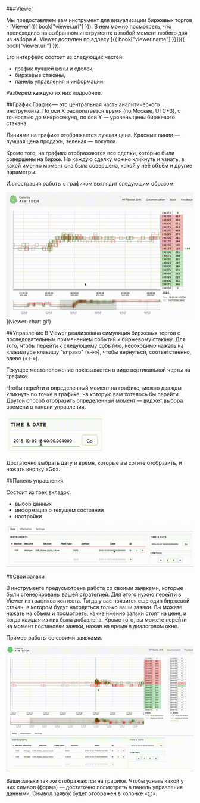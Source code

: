 ###Viewer

Мы предоставляем вам инструмент для визуализации биржевых торгов - [Viewer]({{ book["viewer.url"] }}). В нем можно посмотреть, что происходило на выбранном инструменте в любой момент любого дня из набора A. Viewer доступен по адресу [{{ book["viewer.name"] }}]({{ book["viewer.url"] }}).

Его интерфейс состоит из следующих частей:
- график лучшей цены и сделок,
- биржевые стаканы,
- панель управления и информации.

Разберем каждую их них подробнее.

<a id="chart"></a>
##График
График — это центральная часть аналитического инструмента. По оси X располагается время (по Москве, UTC+3), с точностью до микросекунд, по оси Y — уровень цены биржевого стакана.

Линиями на графике отображается лучшая цена. Красные линии — лучшая цена продажи, зеленая — покупки.

Кроме того, на графике отображаются все сделки, которые были совершены на бирже. На каждую сделку можно кликнуть и узнать, в какой именно момент она была совершена, какой у неё объём и другие параметры.

Иллюстрация работы с графиком выглядит следующим образом.

![Viewer chart](viewer-chart.gif)](viewer-chart.gif)

<a id="control"></a>
##Управление
В Viewer реализована симуляция биржевых торгов с последовательным применением событий к биржевому стакану. Для того, чтобы перейти к следующему событию, необходимо нажать на клавиатуре клавишу "вправо" («→»), чтобы вернуться, соответственно, влево («←»).

Текущее местоположение показывается в виде вертикальной черты на графике.

Чтобы перейти в определенный момент на графике, можно дважды кликнуть по точке в графике, на которую вам хотелось бы перейти. Другой способ отобразить определенный момент — виджет выбора времени в панели управления.

![](viewer-time.gif)

Достаточно выбрать дату и время, которые вы хотите отобразить, и нажать кнопку «Go».

<a id="panel"></a>
##Панель управления

Состоит из трех вкладок:
- выбор данных
- информация о текущем состоянии
- настройки

![](viewer-control-panel.gif)

<a id="orders"></a>
##Свои заявки

В инструменте предусмотрена работа со своими заявками, которые были сгенерированы вашей стратегией. Для этого нужно перейти в Viewer из графиков контеста. Тогда у вас появится еще один биржевой стакан, в котором будут находиться только ваши заявки. Вы можете нажать на объем и посмотреть, какие именно заявки стоят на цене, и когда каждая из них была добавлена. Кроме того, вы можете перейти на момент постановки заявки, нажав на время в диалоговом окне.

Пример работы со своими заявками.

![](viewer-deals.gif)

Ваши заявки так же отображаются на графике. Чтобы узнать какой у них символ (форма) — достаточно посмотреть в панель управления данными. Символ заявок будет отображен в колонке «@».
